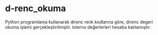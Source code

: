 # d-renc_okuma
Python programlama kullanarak direnc renk kodlarına göre, direnc degeri okuma işlemi gerçekleştirilmiştir.
tolerns değerlerleri hesaba katılamıştır.
